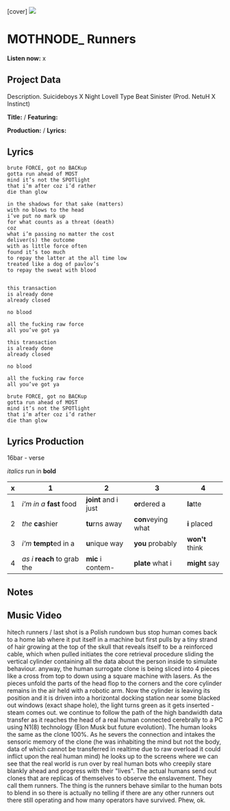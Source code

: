 [cover] ![](57175019_319474918741616_8502199518755923887_n.jpg)

# MOTHNODE_ Runners

**Listen now:** x

## Project Data

Description.
Suicideboys X Night Lovell Type Beat Sinister (Prod. NetuH X Instinct)

**Title:**  / **Featuring:** 

**Production:**  / **Lyrics:** 

## Lyrics

```
brute FORCE, got no BACKup
gotta run ahead of MOST
mind it’s not the SPOTlight
that i’m after coz i’d rather
die than glow

in the shadows for that sake (matters)
with no blows to the head
i’ve put no mark up 
for what counts as a threat (death)
coz
what i’m passing no matter the cost
deliver(s) the outcome
with as little force often
found it’s too much
to repay the latter at the all time low
treated like a dog of pavlov’s
to repay the sweat with blood 


this transaction
is already done
already closed

no blood

all the fucking raw force
all you’ve got ya

this transaction
is already done
already closed

no blood

all the fucking raw force
all you’ve got ya

brute FORCE, got no BACKup
gotta run ahead of MOST
mind it’s not the SPOTlight
that i’m after coz i’d rather
die than glow

```

## Lyrics Production

16bar - verse

*italics* run in
**bold**

| x | 1 | 2 | 3 | 4 |
|---|---|---|---|---|
| 1 | *i'm in a* **fast** food | **joint** and i just  | **or**dered a  | **la**tte  |
| 2 | *the* **ca**shier | **tu**rns away  |  **con**veying what |  **i** placed |
| 3 | *i'm* **tempt**ed in a | **u**nique way  |  **you** probably |  **won't** think |
| 4 | *as i* **reach** to grab the |  **mic** i contem-  | **plate** what i | **might** say |

## Notes

## Music Video

hitech runners / last shot is a Polish rundown bus stop
human comes back to a home lab where it put itself in a machine but first pulls by a tiny strand of hair growing at the top of the skull that reveals itself to be a reinforced cable, which when pulled initiates the core retrieval procedure sliding the vertical cylinder containing all the data about the person inside to simulate behaviour. anyway, the human surrogate clone is being sliced into 4 pieces like a cross from top to  down using a square machine with lasers. As the pieces unfold the parts of the head flop to the corners and the core cylinder remains in the air held with a robotic arm. Now the cylinder is leaving its position and it is driven into a horizontal docking station near some blacked out windows (exact shape hole), the light turns green as it gets inserted - steam comes out. we continue to follow the path of the high bandwidth data transfer as it reaches the head of a real human connected cerebrally to a PC using N1(8) technology (Elon Musk but future evolution). The human looks the same as the clone 100%. As he severs the connection and intakes the sensoric memory of the clone (he was inhabiting the mind but not the body, data of which cannot be transferred in realtime due to raw overload it could inflict upon the real human mind) he looks up to the screens where we can see that the real world is run over by real human bots who creepily stare blankly ahead and progress with their "lives". The actual humans send out clones that are replicas of themselves to observe the enslavement. They call them runners. The thing is the runners behave similar to the human bots to blend in so there is actually no telling if there are any other runners out there still operating and how many operators have survived. Phew, ok.
